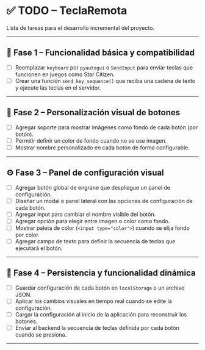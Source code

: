 # ✅ TODO – TeclaRemota

Lista de tareas para el desarrollo incremental del proyecto.

---

## 🧱 Fase 1 – Funcionalidad básica y compatibilidad

- [ ] Reemplazar `keyboard` por `pyautogui` o `SendInput` para enviar teclas que funcionen en juegos como Star Citizen.
- [ ] Crear una función `send_key_sequence()` que reciba una cadena de texto y ejecute las teclas en el servidor.

---

## 🎨 Fase 2 – Personalización visual de botones

- [ ] Agregar soporte para mostrar imágenes como fondo de cada botón (por botón).
- [ ] Permitir definir un color de fondo cuando no se use imagen.
- [ ] Mostrar nombre personalizado en cada botón de forma configurable.

---

## ⚙️ Fase 3 – Panel de configuración visual

- [ ] Agregar botón global de engrane que despliegue un panel de configuración.
- [ ] Diseñar un modal o panel lateral con las opciones de configuración de cada botón.
- [ ] Agregar input para cambiar el nombre visible del botón.
- [ ] Agregar opción para elegir entre imagen o color como fondo.
- [ ] Mostrar paleta de color (`<input type="color">`) cuando se elija fondo por color.
- [ ] Agregar campo de texto para definir la secuencia de teclas que ejecutará el botón.

---

## 💾 Fase 4 – Persistencia y funcionalidad dinámica

- [ ] Guardar configuración de cada botón en `localStorage` o un archivo JSON.
- [ ] Aplicar los cambios visuales en tiempo real cuando se edite la configuración.
- [ ] Cargar la configuración al inicio de la aplicación para reconstruir los botones.
- [ ] Enviar al backend la secuencia de teclas definida por cada botón cuando se presiona.

---
